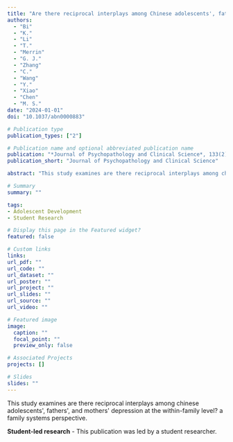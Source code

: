 ```yaml
---
title: "Are there reciprocal interplays among Chinese adolescents', fathers', and mothers' depression at the within-family level? A family systems perspective (Student-led research)"
authors:
  - "Bi"
  - "K."
  - "Li"
  - "T."
  - "Merrin"
  - "G. J."
  - "Zhang"
  - "C."
  - "Wang"
  - "Y."
  - "Xiao"
  - "Chen"
  - "M. S."
date: "2024-01-01"
doi: "10.1037/abn0000883"

# Publication type
publication_types: ["2"]

# Publication name and optional abbreviated publication name
publication: "*Journal of Psychopathology and Clinical Science*, 133(2), 140–154"
publication_short: "Journal of Psychopathology and Clinical Science"

abstract: "This study examines are there reciprocal interplays among chinese adolescents', fathers', and mothers' depression at the within-family level? a family systems perspective."

# Summary
summary: ""

tags:
- Adolescent Development
- Student Research

# Display this page in the Featured widget?
featured: false

# Custom links
links:
url_pdf: ""
url_code: ""
url_dataset: ""
url_poster: ""
url_project: ""
url_slides: ""
url_source: ""
url_video: ""

# Featured image
image:
  caption: ""
  focal_point: ""
  preview_only: false

# Associated Projects
projects: []

# Slides
slides: ""
---
```


This study examines are there reciprocal interplays among chinese adolescents', fathers', and mothers' depression at the within-family level? a family systems perspective.

**Student-led research** - This publication was led by a student researcher.
